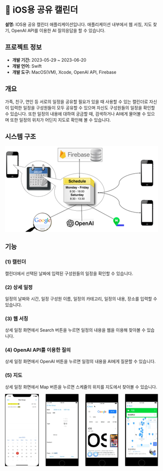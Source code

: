 # 📅 iOS용 공유 캘린더

**설명:** IOS용 공유 캘린더 애플리케이션입니다. 애플리케이션 내부에서 웹 서칭, 지도 찾기, OpenAI API를 이용한 AI 질의응답을 할 수 있습니다.

## 프로젝트 정보

- **개발 기간:** 2023-05-29 ~ 2023-06-20
- **개발 언어:** Swift
- **개발 도구:** MacOS(VM), Xcode, OpenAI API, Firebase

## 개요

 가족, 친구, 연인 등 서로의 일정을 공유할 필요가 있을 때 사용할 수 있는 캘린더로 자신이 입력한 일정을 구성원들이 모두 공유할 수 있으며 자신도 구성원들의 일정을 확인할 수 있습니다. 또한 일정의 내용에 대하여 궁금할 때, 검색하거나 AI에게 물어볼 수 있으며 또한 일정의 위치가 어딘지 지도로 확인해 볼 수 있습니다.

## 시스템 구조

![outline](images/outline.png)

## 기능

### (1) 캘린더
 캘린더에서 선택된 날짜에 입력된 구성원들의 일정을 확인할 수 있습니다.

### (2) 상세 일정
 일정의 날짜와 시간, 일정 구성원 이름, 일정의 카테고리, 일정의 내용, 장소를 입력할 수 있습니다.

### (3) 웹 서칭
 상세 일정 화면에서 Search 버튼을 누르면 일정의 내용을 웹을 이용해 찾아볼 수 있습니다.

### (4) OpenAI API를 이용한 질의
 상세 일정 화면에서 OpenAI 버튼을 누르면 일정의 내용을 AI에게 질문할 수 있습니다.

### (5) 지도
 상세 일정 화면에서 Map 버튼을 누르면 스케쥴의 위치를 지도에서 찾아볼 수 있습니다.

![views](images/views.png)
